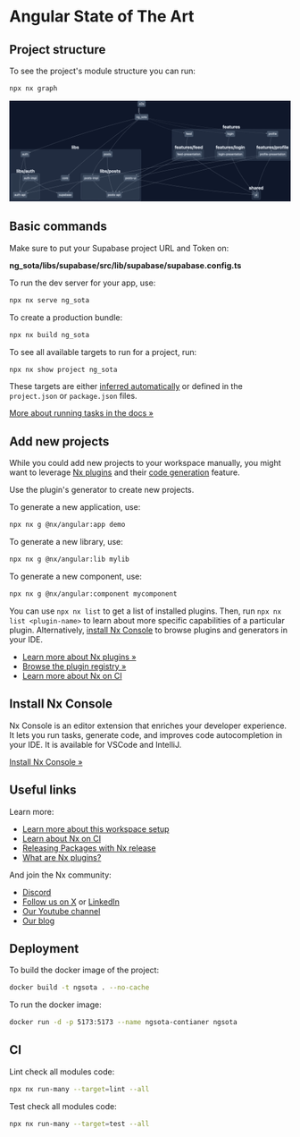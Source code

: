 # Angular State of The Art

## Project structure

To see the project's module structure you can run:

```sh
npx nx graph
```

![](graph.png)

## Basic commands

Make sure to put your Supabase project URL and Token on:

**ng_sota/libs/supabase/src/lib/supabase/supabase.config.ts**

To run the dev server for your app, use:

```sh
npx nx serve ng_sota
```

To create a production bundle:

```sh
npx nx build ng_sota
```

To see all available targets to run for a project, run:

```sh
npx nx show project ng_sota
```

These targets are
either [inferred automatically](https://nx.dev/concepts/inferred-tasks?utm_source=nx_project&utm_medium=readme&utm_campaign=nx_projects)
or defined in the `project.json` or `package.json` files.

[More about running tasks in the docs &raquo;](https://nx.dev/features/run-tasks?utm_source=nx_project&utm_medium=readme&utm_campaign=nx_projects)

## Add new projects

While you could add new projects to your workspace manually, you might want to
leverage [Nx plugins](https://nx.dev/concepts/nx-plugins?utm_source=nx_project&utm_medium=readme&utm_campaign=nx_projects)
and
their [code generation](https://nx.dev/features/generate-code?utm_source=nx_project&utm_medium=readme&utm_campaign=nx_projects)
feature.

Use the plugin's generator to create new projects.

To generate a new application, use:

```sh
npx nx g @nx/angular:app demo
```

To generate a new library, use:

```sh
npx nx g @nx/angular:lib mylib
```

To generate a new component, use:

```sh
npx nx g @nx/angular:component mycomponent
```

You can use `npx nx list` to get a list of installed plugins. Then, run `npx nx list <plugin-name>` to learn about more
specific capabilities of a particular plugin.
Alternatively, [install Nx Console](https://nx.dev/getting-started/editor-setup?utm_source=nx_project&utm_medium=readme&utm_campaign=nx_projects)
to browse plugins and generators in your IDE.

- [Learn more about Nx plugins &raquo;](https://nx.dev/concepts/nx-plugins?utm_source=nx_project&utm_medium=readme&utm_campaign=nx_projects)
- [Browse the plugin registry &raquo;](https://nx.dev/plugin-registry?utm_source=nx_project&utm_medium=readme&utm_campaign=nx_projects)
- [Learn more about Nx on CI](https://nx.dev/ci/intro/ci-with-nx#ready-get-started-with-your-provider?utm_source=nx_project&utm_medium=readme&utm_campaign=nx_projects)

## Install Nx Console

Nx Console is an editor extension that enriches your developer experience. It lets you run tasks, generate code, and
improves code autocompletion in your IDE. It is available for VSCode and IntelliJ.

[Install Nx Console &raquo;](https://nx.dev/getting-started/editor-setup?utm_source=nx_project&utm_medium=readme&utm_campaign=nx_projects)

## Useful links

Learn more:

- [Learn more about this workspace setup](https://nx.dev/getting-started/tutorials/angular-standalone-tutorial?utm_source=nx_project&utm_medium=readme&utm_campaign=nx_projects)
- [Learn about Nx on CI](https://nx.dev/ci/intro/ci-with-nx?utm_source=nx_project&utm_medium=readme&utm_campaign=nx_projects)
- [Releasing Packages with Nx release](https://nx.dev/features/manage-releases?utm_source=nx_project&utm_medium=readme&utm_campaign=nx_projects)
- [What are Nx plugins?](https://nx.dev/concepts/nx-plugins?utm_source=nx_project&utm_medium=readme&utm_campaign=nx_projects)

And join the Nx community:

- [Discord](https://go.nx.dev/community)
- [Follow us on X](https://twitter.com/nxdevtools) or [LinkedIn](https://www.linkedin.com/company/nrwl)
- [Our Youtube channel](https://www.youtube.com/@nxdevtools)
- [Our blog](https://nx.dev/blog?utm_source=nx_project&utm_medium=readme&utm_campaign=nx_projects)

## Deployment

To build the docker image of the project:

```sh
docker build -t ngsota . --no-cache
```

To run the docker image:

```sh
docker run -d -p 5173:5173 --name ngsota-contianer ngsota
```

## CI

Lint check all modules code:

```sh
npx nx run-many --target=lint --all
```

Test check all modules code:

```sh
npx nx run-many --target=test --all

```
